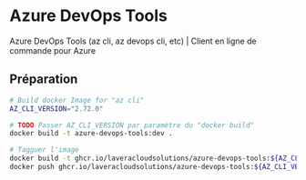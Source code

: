 # Azure DevOps Tools

Azure DevOps Tools (az cli, az devops cli, etc) | Client en ligne de commande pour Azure

## Préparation

```bash
# Build docker Image for "az cli"
AZ_CLI_VERSION="2.72.0"

# TODO Passer AZ_CLI_VERSION par paramètre du "docker build"
docker build -t azure-devops-tools:dev .

# Tagguer l'image
docker build -t ghcr.io/laveracloudsolutions/azure-devops-tools:${AZ_CLI_VERSION} .
docker push ghcr.io/laveracloudsolutions/azure-devops-tools:${AZ_CLI_VERSION}
```
